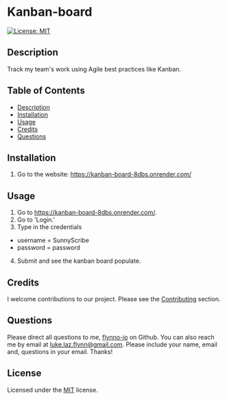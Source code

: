 
# Kanban-board

[![License: MIT](https://img.shields.io/badge/License-MIT-yellow.svg)](https://opensource.org/licenses/MIT)

## Description
Track my team's work using Agile best practices like Kanban.

## Table of Contents
- [Description](#description)
- [Installation](#installation)
- [Usage](#usage)
- [Credits](#credits)
- [Questions](#questions)

## Installation
1. Go to the website: https://kanban-board-8dbs.onrender.com/

## Usage
1. Go to https://kanban-board-8dbs.onrender.com/.
2. Go to 'Login.'
3. Type in the credentials
- username = SunnyScribe
- password = password
4. Submit and see the kanban board populate.

## Credits
I welcome contributions to our project. Please see the [Contributing](#contributing) section.

## Questions
Please direct all questions to me, [flynno-io](https://github.com/flynno-io) on Github. You can also reach me by email at luke.laz.flynn@gmail.com. Please include your name, email and, questions in your email. Thanks!

## License
Licensed under the [MIT](LICENSE.txt) license.
